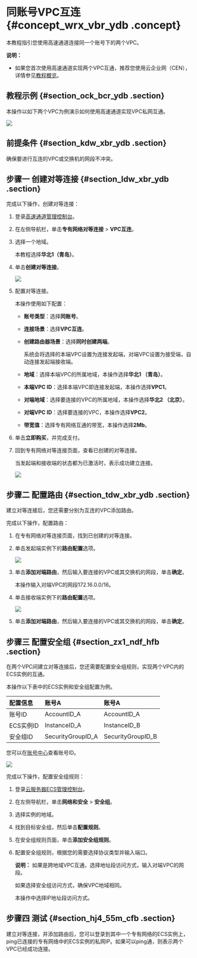 # 同账号VPC互连 {#concept_wrx_vbr_ydb .concept}

本教程指引您使用高速通道连接同一个账号下的两个VPC。

**说明：** 

-   如果您首次使用高速通道实现两个VPC互通，推荐您使用云企业网（CEN），详情参见[教程概览](../../../../../intl.zh-CN/快速入门/教程概览.md#)。

## 教程示例 {#section_ock_bcr_ydb .section}

本操作以如下两个VPC为例演示如何使用高速通道实现VPC私网互通。

![](http://static-aliyun-doc.oss-cn-hangzhou.aliyuncs.com/assets/img/13830/156013530211702_zh-CN.png)

## 前提条件 {#section_kdw_xbr_ydb .section}

确保要进行互连的VPC或交换机的网段不冲突。

## 步骤一 创建对等连接 {#section_ldw_xbr_ydb .section}

完成以下操作，创建对等连接：

1.  登录[高速通道管理控制台](https://expressconnectnext.console.aliyun.com)。
2.  在左侧导航栏，单击**专有网络对等连接** \> **VPC互连**。
3.  选择一个地域。

    本教程选择**华北1（青岛）**。

4.  单击**创建对等连接**。

    ![](http://static-aliyun-doc.oss-cn-hangzhou.aliyuncs.com/assets/img/13830/156013530211683_zh-CN.png)

5.  配置对等连接。

    本操作使用如下配置：

    -   **账号类型**：选择**同账号**。
    -   **连接场景**：选择**VPC互连**。

    -   **创建路由器场景**：选择**同时创建两端**。

        系统会将选择的本端VPC设置为连接发起端，对端VPC设置为接受端，自动连接发起端接收端。

    -   **地域**：选择本端VPC的所属地域，本操作选择**华北1 （青岛）**。

    -   **本端VPC ID**：选择本端VPC即连接发起端，本操作选择**VPC1**。

    -   **对端地域**：选择要连接的VPC的所属地域，本操作选择**华北2 （北京）**。

    -   **对端VPC ID**：选择要连接的VPC，本操作选择**VPC2**。

    -   **带宽值**：选择专有网络互通的带宽，本操作选择**2Mb**。

6.  单击**立即购买**，并完成支付。
7.  回到专有网络对等连接页面，查看已创建的对等连接。

    当发起端和接收端的状态都为已激活时，表示成功建立连接。

    ![](http://static-aliyun-doc.oss-cn-hangzhou.aliyuncs.com/assets/img/13830/156013530211684_zh-CN.png)


## 步骤二 配置路由 {#section_tdw_xbr_ydb .section}

建立对等连接后，您还需要分别为互连的VPC添加路由。

完成以下操作，配置路由：

1.  在专有网络对等连接页面，找到已创建的对等连接。
2.  单击发起端实例下的**路由配置**选项。

    ![](http://static-aliyun-doc.oss-cn-hangzhou.aliyuncs.com/assets/img/13830/156013530211686_zh-CN.png)

3.  单击**添加对端路由**，然后输入要连接的VPC或其交换机的网段，单击**确定**。

    本操作输入对端VPC的网段172.16.0.0/16。

4.  单击接收端实例下的**路由配置**选项。

    ![](http://static-aliyun-doc.oss-cn-hangzhou.aliyuncs.com/assets/img/13830/156013530211700_zh-CN.png)

5.  单击**添加对端路由**，然后输入要连接的VPC或其交换机的网段，单击**确定**。

## 步骤三 配置安全组 {#section_zx1_ndf_hfb .section}

在两个VPC间建立对等连接后，您还需要配置安全组规则，实现两个VPC内的ECS实例的互通。

本操作以下表中的ECS实例和安全组配置为例。

|配置信息|账号A|账号A|
|:---|:--|:--|
|账号ID|AccountID\_A|AccountID\_A|
|ECS实例ID|InstanceID\_A|InstanceID\_B|
|安全组ID|SecurityGroupID\_A|SecurityGroupID\_B|

您可以在[账号中心](https://account.console.aliyun.com/?spm=5176.2020520001.aliyun_topbar.39.4cb94bd3LoJmJ3#/secure)查看账号ID。

![](http://static-aliyun-doc.oss-cn-hangzhou.aliyuncs.com/assets/img/13830/156013530213186_zh-CN.png)

完成以下操作，配置安全组规则：

1.  登录[云服务器ECS管理控制台](https://ecs.console.aliyun.com/#/home)。
2.  在左侧导航栏，单击**网络和安全** \> **安全组**。
3.  选择实例的地域。
4.  找到目标安全组，然后单击**配置规则**。
5.  在安全组规则页面，单击**添加安全组规则**。
6.  配置安全组规则，根据您的需要选择协议类型并输入端口。

    **说明：** 如果是跨地域VPC互通，选择地址段访问方式，输入对端VPC的网段。

    如果选择安全组访问方式，确保VPC地域相同。

    本操作中选择IP地址段访问方式。


## 步骤四 测试 {#section_hj4_55m_cfb .section}

建立对等连接，并添加路由后，您可以登录到其中一个专有网络的ECS实例上，ping已连接的专有网络中的ECS实例的私网IP。如果可以ping通，则表示两个VPC已经成功连接。

